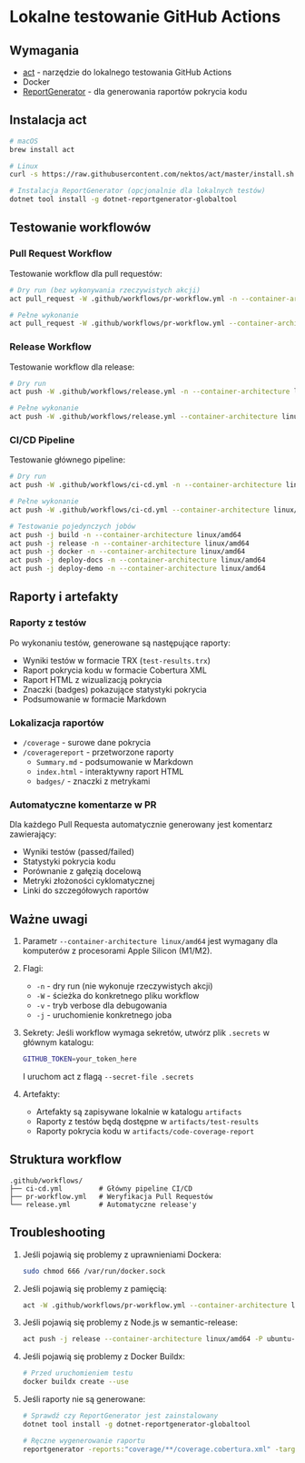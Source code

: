 # Lokalne testowanie GitHub Actions

## Wymagania
- [act](https://github.com/nektos/act) - narzędzie do lokalnego testowania GitHub Actions
- Docker
- [ReportGenerator](https://github.com/danielpalme/ReportGenerator) - dla generowania raportów pokrycia kodu

## Instalacja act
```bash
# macOS
brew install act

# Linux
curl -s https://raw.githubusercontent.com/nektos/act/master/install.sh | sudo bash

# Instalacja ReportGenerator (opcjonalnie dla lokalnych testów)
dotnet tool install -g dotnet-reportgenerator-globaltool
```

## Testowanie workflowów

### Pull Request Workflow
Testowanie workflow dla pull requestów:
```bash
# Dry run (bez wykonywania rzeczywistych akcji)
act pull_request -W .github/workflows/pr-workflow.yml -n --container-architecture linux/amd64

# Pełne wykonanie
act pull_request -W .github/workflows/pr-workflow.yml --container-architecture linux/amd64
```

### Release Workflow
Testowanie workflow dla release:
```bash
# Dry run
act push -W .github/workflows/release.yml -n --container-architecture linux/amd64

# Pełne wykonanie
act push -W .github/workflows/release.yml --container-architecture linux/amd64
```

### CI/CD Pipeline
Testowanie głównego pipeline:
```bash
# Dry run
act push -W .github/workflows/ci-cd.yml -n --container-architecture linux/amd64

# Pełne wykonanie
act push -W .github/workflows/ci-cd.yml --container-architecture linux/amd64

# Testowanie pojedynczych jobów
act push -j build -n --container-architecture linux/amd64
act push -j release -n --container-architecture linux/amd64
act push -j docker -n --container-architecture linux/amd64
act push -j deploy-docs -n --container-architecture linux/amd64
act push -j deploy-demo -n --container-architecture linux/amd64
```

## Raporty i artefakty

### Raporty z testów
Po wykonaniu testów, generowane są następujące raporty:
- Wyniki testów w formacie TRX (`test-results.trx`)
- Raport pokrycia kodu w formacie Cobertura XML
- Raport HTML z wizualizacją pokrycia
- Znaczki (badges) pokazujące statystyki pokrycia
- Podsumowanie w formacie Markdown

### Lokalizacja raportów
- `/coverage` - surowe dane pokrycia
- `/coveragereport` - przetworzone raporty
  - `Summary.md` - podsumowanie w Markdown
  - `index.html` - interaktywny raport HTML
  - `badges/` - znaczki z metrykami

### Automatyczne komentarze w PR
Dla każdego Pull Requesta automatycznie generowany jest komentarz zawierający:
- Wyniki testów (passed/failed)
- Statystyki pokrycia kodu
- Porównanie z gałęzią docelową
- Metryki złożoności cyklomatycznej
- Linki do szczegółowych raportów

## Ważne uwagi
1. Parametr `--container-architecture linux/amd64` jest wymagany dla komputerów z procesorami Apple Silicon (M1/M2).

2. Flagi:
   - `-n` - dry run (nie wykonuje rzeczywistych akcji)
   - `-W` - ścieżka do konkretnego pliku workflow
   - `-v` - tryb verbose dla debugowania
   - `-j` - uruchomienie konkretnego joba

3. Sekrety:
   Jeśli workflow wymaga sekretów, utwórz plik `.secrets` w głównym katalogu:
   ```bash
   GITHUB_TOKEN=your_token_here
   ```
   I uruchom act z flagą `--secret-file .secrets`

4. Artefakty:
   - Artefakty są zapisywane lokalnie w katalogu `artifacts`
   - Raporty z testów będą dostępne w `artifacts/test-results`
   - Raporty pokrycia kodu w `artifacts/code-coverage-report`

## Struktura workflow
```
.github/workflows/
├── ci-cd.yml         # Główny pipeline CI/CD
├── pr-workflow.yml   # Weryfikacja Pull Requestów
└── release.yml       # Automatyczne release'y
```

## Troubleshooting
1. Jeśli pojawią się problemy z uprawnieniami Dockera:
   ```bash
   sudo chmod 666 /var/run/docker.sock
   ```

2. Jeśli pojawią się problemy z pamięcią:
   ```bash
   act -W .github/workflows/pr-workflow.yml --container-architecture linux/amd64 -P ubuntu-latest=catthehacker/ubuntu:act-latest
   ```

3. Jeśli pojawią się problemy z Node.js w semantic-release:
   ```bash
   act push -j release --container-architecture linux/amd64 -P ubuntu-latest=node:16-buster
   ```

4. Jeśli pojawią się problemy z Docker Buildx:
   ```bash
   # Przed uruchomieniem testu
   docker buildx create --use
   ```

5. Jeśli raporty nie są generowane:
   ```bash
   # Sprawdź czy ReportGenerator jest zainstalowany
   dotnet tool install -g dotnet-reportgenerator-globaltool
   
   # Ręczne wygenerowanie raportu
   reportgenerator -reports:"coverage/**/coverage.cobertura.xml" -targetdir:"coveragereport" -reporttypes:"MarkdownSummary;Html;Badges"
   ``` 